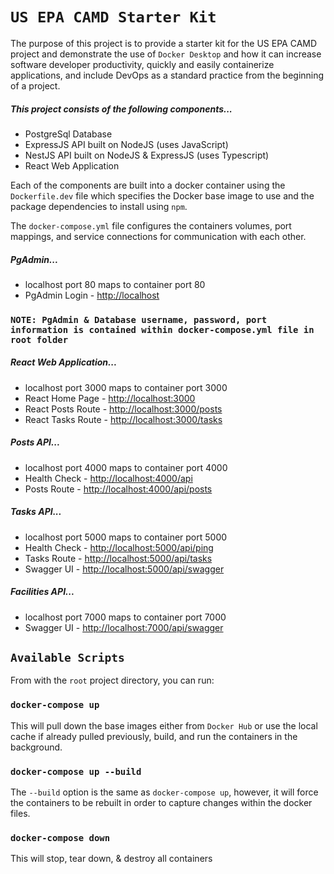 # `US EPA CAMD Starter Kit`

The purpose of this project is to provide a starter kit for the US EPA CAMD project and demonstrate the use of `Docker Desktop` and how it can increase software developer productivity, quickly and easily containerize applications, and include DevOps as a standard practice from the beginning of a project.

##### This project consists of the following components...
* PostgreSql Database
* ExpressJS API built on NodeJS (uses JavaScript)
* NestJS API built on NodeJS & ExpressJS (uses Typescript)
* React Web Application

Each of the components are built into a docker container using the `Dockerfile.dev` file which specifies the Docker base image to use and the package dependencies to install using `npm`.

The `docker-compose.yml` file configures the containers volumes, port mappings, and service connections for communication with each other.

##### PgAdmin...
* localhost port 80 maps to container port 80
* PgAdmin Login - [http://localhost](http://localhost)

### `NOTE: PgAdmin & Database username, password, port information is contained within docker-compose.yml file in root folder`

##### React Web Application...
* localhost port 3000 maps to container port 3000
* React Home Page - [http://localhost:3000](http://localhost:3000)
* React Posts Route - [http://localhost:3000/posts](http://localhost:3000/posts)
* React Tasks Route - [http://localhost:3000/tasks](http://localhost:3000/tasks)

##### Posts API...
* localhost port 4000 maps to container port 4000
* Health Check - [http://localhost:4000/api](http://localhost:4000/api)
* Posts Route - [http://localhost:4000/api/posts](http://localhost:4000/api/posts)

##### Tasks API...
* localhost port 5000 maps to container port 5000
* Health Check - [http://localhost:5000/api/ping](http://localhost:5000/api/ping)
* Tasks Route - [http://localhost:5000/api/tasks](http://localhost:5000/api/tasks)
* Swagger UI - [http://localhost:5000/api/swagger](http://localhost:5000/api/swagger)

##### Facilities API...
* localhost port 7000 maps to container port 7000
* Swagger UI - [http://localhost:7000/api/swagger](http://localhost:7000/api/swagger)

  
## `Available Scripts`

From with the `root` project directory, you can run:

### `docker-compose up`
This will pull down the base images either from `Docker Hub` or use the local cache if already pulled previously, build, and run the containers in the background.

### `docker-compose up --build`
The `--build` option is the same as `docker-compose up`, however, it will force the containers to be rebuilt in order to capture changes within the docker files.

### `docker-compose down`
This will stop, tear down, & destroy all containers

